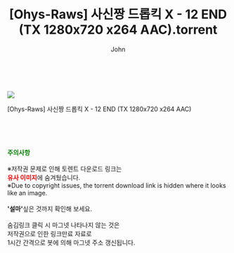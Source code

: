 ﻿---
layout: post
title:  "    [Ohys-Raws] 사신짱 드롭킥 X - 12 END (TX 1280x720 x264 AAC).torrent"
author: John
categories: [ 애니/만화 ]
tags: [  ]
image: https://torrentrj54.com/uploadfile/full/3d6c7b9352b4b6ae3cd970cb2181bb27f0c8912a.jpg 
description: "    [Ohys-Raws] 사신짱 드롭킥 X - 12 END (TX 1280x720 x264 AAC) torrent 정보 공유"
toc: true
toc_sticky: true
---

<br>
<p><img src="https://torrentrj54.com/uploadfile/full/3d6c7b9352b4b6ae3cd970cb2181bb27f0c8912a.jpg"/></p>
 [Ohys-Raws] 사신짱 드롭킥 X - 12 END (TX 1280x720 x264 AAC)  
    
<br><br><br>
<p data-ke-size="size16"><b><span style="color: green;">주의사항</span></b><br /><br />※저작권 문제로 인해 토렌트 다운로드 링크는<br /><b><span style="color: red;">유사 이미지</span></b>에 숨겨뒀습니다.<br />※Due to copyright issues, the torrent download link is hidden where it looks like an image.<br /><br /><b>'설마'</b>싶은 것까지 확인해 보세요.<br /><br />숨김링크 클릭 시 마그넷 나타나지 않는 것은<br />저작권으로 인한 링크만료 자료로<br />1시간 간격으로 봇에 의해 마그넷 주소 갱신됩니다.</p>
